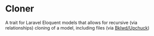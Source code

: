 # Cloner

A trait for Laravel Eloquent models that allows for recursive (via relationships) cloning of a model, including files (via [Bklwd/Upchuck](https://github.com/BKWLD/upchuck))
